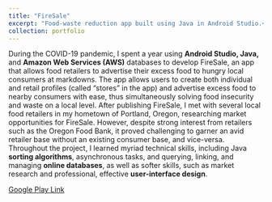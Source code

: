 ```yaml
---
title: "FireSale"
excerpt: "Food-waste reduction app built using Java in Android Studio.<br/><img src='/images/project_icons/fire_sale_icon.png'>"
collection: portfolio
---
```

During the COVID-19 pandemic, I spent a year using **Android Studio, Java,** and **Amazon Web Services (AWS)** databases to develop FireSale, an app that allows food retailers to advertise their excess food to hungry local consumers at markdowns. The app allows users to create both individual and retail profiles (called “stores” in the app) and advertise excess food to nearby consumers with ease, thus simultaneously solving food insecurity and waste on a local level. After publishing FireSale, I met with several local food retailers in my hometown of Portland, Oregon, researching market opportunities for FireSale. However, despite strong interest from retailers such as the Oregon Food Bank, it proved challenging to garner an avid retailer base without an existing consumer base, and vice-versa. Throughout the project, I learned myriad technical skills, including Java **sorting algorithms**, asynchronous tasks, and querying, linking, and managing **online databases**, as well as softer skills, such as market research and professional, effective **user-interface design**.

[Google Play Link](https://play.google.com/store/apps/details?id=com.jacobstechnologies.smartfood)